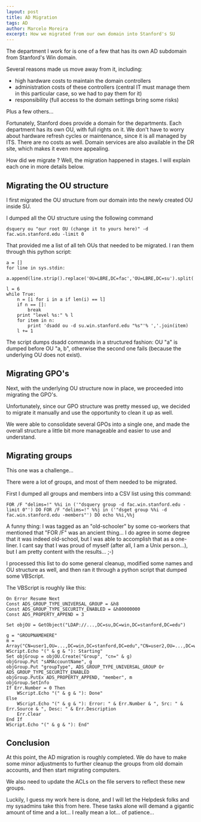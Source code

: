 ```yaml
---
layout: post
title: AD Migration
tags: AD
author: Marcelo Moreira
excerpt: How we migrated from our own domain into Stanford's SU
---
```

The department I work for is one of a few that has its own AD subdomain from Stanford's Win domain.

Several reasons made us move away from it, including:

 * high hardware costs to maintain the domain controllers
 * administration costs of these controllers (central IT must manage them in this particular case, so we had to pay them for it)
 * responsibility (full access to the domain settings bring some risks)

Plus a few others...

Fortunately, Stanford does provide a domain for the departments. Each department has its own OU, with full rights on it. We don't have to worry about hardware refresh cycles or maintenance, since it is all managed by ITS. There are no costs as well. Domain services are also available in the DR site, which makes it even more appealing.

How did we migrate ? Well, the migration happened in stages. I will explain each one in more details below.

## Migrating the OU structure

I first migrated the OU structure from our domain into the newly created OU inside SU.

I dumped all the OU structure using the following command

    dsquery ou "our root OU (change it to yours here)" -d fac.win.stanford.edu -limit 0

That provided me a list of all teh OUs that needed to be migrated. I ran them through this python script:

    a = []
    for line in sys.stdin:
        a.append(line.strip().replace('OU=LBRE,DC=fac','OU=LBRE,DC=su').split(',')) 

    l = 6
    while True:
        n = [i for i in a if len(i) == l]
        if n == []:
            break
        print "level %s:" % l
        for item in n:
            print 'dsadd ou -d su.win.stanford.edu "%s"'% ','.join(item)
        l += 1

The script dumps dsadd commands in a structured fashion: OU "a" is dumped before OU "a, b", otherwise the second one fails (because the underlying OU does not exist).

## Migrating GPO's

Next, with the underlying OU structure now in place, we proceeded into migrating the GPO's.

Unfortunately, since our GPO structure was pretty messed up, we decided to migrate it manually and use the opportunity to clean it up as well.

We were able to consolidate several GPOs into a single one, and made the overall structure a little bit more manageable and easier to use and understand.

## Migrating groups

This one was a challenge...

There were a lot of groups, and most of them needed to be migrated.

First I dumped all groups and members into a CSV list using this command:

    FOR /F "delims=!" %%i in ('"dsquery group -d fac.win.stanford.edu -limit 0"') DO FOR /F "delims=!" %%j in ('"dsget group %%i -d fac.win.stanford.edu -members"') DO echo %%i,%%j

A funny thing: I was tagged as an "old-schooler" by some co-workers that mentioned that "FOR /F" was an ancient thing... I do agree in some degree that it was indeed old-school, but I was able to accomplish that as a one-liner. I cant say that I was proud of myself (after all, I am a Unix person...), but I am pretty content with the results... ;-)

I processed this list to do some general cleanup, modified some names and OU structure as well, and then ran it through a python script that dumped some VBScript.

The VBScript is roughly like this:

    On Error Resume Next
    Const ADS_GROUP_TYPE_UNIVERSAL_GROUP = &h8
    Const ADS_GROUP_TYPE_SECURITY_ENABLED = &h80000000
	Const ADS_PROPERTY_APPEND = 3 
	 
	Set objOU = GetObject("LDAP://...,DC=su,DC=win,DC=stanford,DC=edu")
	 
	g = "GROUPNAMEHERE"
	m = Array("CN=user1,OU=...,DC=win,DC=stanford,DC=edu","CN=user2,OU=...,DC=win,DC=stanford,DC=edu")
	WScript.Echo "(" & g & "): Starting"
	Set objGroup = objOU.Create("Group", "cn=" & g)
	objGroup.Put "sAMAccountName", g
	objGroup.Put "groupType", ADS_GROUP_TYPE_UNIVERSAL_GROUP Or ADS_GROUP_TYPE_SECURITY_ENABLED
	objGroup.PutEx ADS_PROPERTY_APPEND, "member", m
	objGroup.SetInfo
	If Err.Number = 0 Then
	    WScript.Echo "(" & g & "): Done"
	Else
	    WScript.Echo "(" & g & "): Error: " & Err.Number & ", Src: " & Err.Source & ", Desc: " & Err.Description
	    Err.Clear
	End If
	WScript.Echo "(" & g & "): End"

## Conclusion

At this point, the AD migration is roughly completed. We do have to make some minor adjustments to further cleanup the groups from old domain accounts, and then start migrating computers.

We also need to update the ACLs on the file servers to reflect these new groups.

Luckily, I guess my work here is done, and I will let the Helpdesk folks and my sysadmins take this from here. These tasks alone will demand a gigantic amount of time and a lot... I really mean a lot... of patience...
